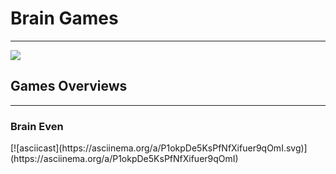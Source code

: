 <h1>Brain Games</h1>
<hr></hr>
<a href="https://codeclimate.com/github/SaiRyker/brain-game/maintainability"><img src="https://api.codeclimate.com/v1/badges/44279df5eec5618acf98/maintainability" /></a>

<h2>Games Overviews</h2>
<hr></hr>
<h3>Brain Even</h3>
[![asciicast](https://asciinema.org/a/P1okpDe5KsPfNfXifuer9qOmI.svg)](https://asciinema.org/a/P1okpDe5KsPfNfXifuer9qOmI)

